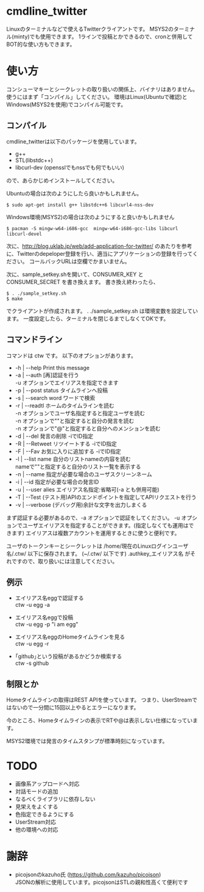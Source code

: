cmdline_twitter
===============
Linuxのターミナルなどで使えるTwitterクライアントです。
MSYS2のターミナル(minty)でも使用できます。
1ラインで投稿とかできるので、cronと併用してBOT的な使い方もできます。


使い方
===============
コンシューマキーとシークレットの取り扱いの関係上、バイナリはありません。
使うにはまず「コンパイル」してください。
環境はLinux(Ubuntuで確認)とWindows(MSYS2を使用)でコンパイル可能です。

コンパイル
--------

cmdline_twitterは以下のパッケージを使用しています。
* g++
* STL(libstdc++)
* libcurl-dev (opensslでもnssでも何でもいい)

ので、あらかじめインストールしてください。

Ubuntuの場合は次のようにしたら良いかもしれません。
````
$ sudo apt-get install g++ libstdc++6 libcurl4-nss-dev
````

Windows環境(MSYS2)の場合は次のようにすると良いかもしれません
````
$ pacman -S mingw-w64-i686-gcc  mingw-w64-i686-gcc-libs libcurl  libcurl-devel
````



次に、http://blog.uklab.jp/web/add-application-for-twitter/ のあたりを参考に、Twitterのdepeloper登録を行い、適当にアプリケーションの登録を行ってください。
コールバックURLは空欄でかまいません。

次に、sample_setkey.shを開いて、CONSUMER_KEY と CONSUMER_SECRET を書き換えます。
書き換え終わったら、
````
$ . ./sample_setkey.sh
$ make
````
でクライアントが作成されます。
. ./sample_setkey.sh は環境変数を設定しています。
一度設定したら、ターミナルを閉じるまでしなくてOKです。


コマンドライン
--------
コマンドは ctw です。
以下のオプションがあります。

* -h | --help          Print this message
* -a | --auth          [再]認証を行う<br>
                     -u オプションでエイリアスを指定できます<br>
* -p | --post status   タイムラインへ投稿
* -s | --search word   ワードで検索
* -r | --readtl        ホームのタイムラインを読む<br>
                     -n オプションでユーザ名指定すると指定ユーザを読む<br>
                     -n オプションで""と指定すると自分の発言を読む<br>
                     -n オプションで"@"と指定すると自分へのメンションを読む<br>
* -d | --del           発言の削除 -iでID指定
* -R | --Retweet       リツイートする -iでID指定
* -F | --Fav           お気に入りに追加する -iでID指定
* -l | --list name     自分のリストnameの内容を読む<br>
                     nameで""と指定すると自分のリスト一覧を表示する<br>
* -n | --name          指定が必要な場合のユーザスクリーンネーム
* -i | --id            指定が必要な場合の発言ID
* -u | --user alies    エイリアス名指定:省略可(-a とも併用可能)
* -T | --Test          (テスト用)APIのエンドポイントを指定してAPIリクエストを行う
* -v | --verbose       (デバッグ用)余計な文字を出力しまくる

まず認証する必要があるので、-a オプションで認証をしてください。
-u オプションでユーザエイリアスを指定することができます。(指定しなくても運用はできます)
エイリアスは複数アカウントを運用するときに使うと便利です。

ユーザのトークンキーとシークレットは /home/現在のLinuxログインユーザ名/.ctw/ 以下に保存されます。
(~/.ctw/ 以下です)
.authkey_エイリアス名 がそれですので、取り扱いには注意してください。

例示
--------
* エイリアス名eggで認証する<br>
ctw -u egg -a

* エイリアス名eggで投稿<br>
ctw -u egg -p "i am egg"

* エイリアス名eggのHomeタイムラインを見る<br>
ctw -u egg -r

* ｢github｣という投稿があるかどうか検索する<br>
ctw -s github


制限とか
--------
Homeタイムラインの取得はREST APIを使っています。
つまり、UserStreamではないので一分間に15回以上やるとエラーになります。

今のところ、Homeタイムラインの表示でRTや@は表示しない仕様になっています。

MSYS2環境では発言のタイムスタンプが標準時刻になっています。


TODO
===============
* 画像系アップロードへ対応
* 対話モードの追加
* なるべくライブラリに依存しない
* 見栄えをよくする
* 色指定できるようにする
* UserStream対応
* 他の環境への対応

謝辞
===============
* picojsonのkazuho氏 (https://github.com/kazuho/picojson)<br>
JSONの解析に使用しています。picojsonはSTLの親和性高くて便利です

